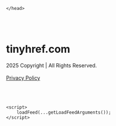 <!DOCTYPE html>
<html data-adblockkey="MFwwDQYJKoZIhvcNAQEBBQADSwAwSAJBALquDFETXRn0Hr05fUP7EJT77xYnPmRbpMy4vk8KYiHnkNpednjOANJcaXDXcKQJN0nXKZJL7TciJD8AoHXK158CAwEAAQ==_NPJhWLMXSTbwJWkCyBnMPf1j/TB3WsM1pZOMGxrLreSG02SZ6pmRzqr3SmIk7Lt1TbXBWlIetGwcJ3ToUNhxhA==" xmlns="http://www.w3.org/1999/xhtml" lang="en">
<head>
    <meta http-equiv="Content-Type" content="text/html; charset=utf-8"/>
    <meta name="viewport" content="width=device-width, initial-scale=1, shrink-to-fit=no"/>
    <title>tinyhref.com</title>
    <style media="screen">
.asset_star0 {
	background: url('//d38psrni17bvxu.cloudfront.net/themes/assets/star0.gif') no-repeat center;
	width: 13px;
	height: 12px;
	display: inline-block;
}

.asset_star1 {
	background: url('//d38psrni17bvxu.cloudfront.net/themes/assets/star1.gif') no-repeat center;
	width: 13px;
	height: 12px;
	display: inline-block;
}

.asset_starH {
	background: url('//d38psrni17bvxu.cloudfront.net/themes/assets/starH.gif') no-repeat center;
	width: 13px;
	height: 12px;
	display: inline-block;
}

.sitelink {
	padding-right: 16px;
}

.sellerRatings a:link,
.sellerRatings a:visited,
.sellerRatings a:hover,
.sellerRatings a:active {
	text-decoration: none;
	cursor: text;
}

.sellerRatings {
	margin:0 0 3px 20px;
}

.sitelinkHolder {
	margin:-15px 0 15px 35px;
}

#ajaxloaderHolder {
	display: block;
	width: 24px;
	height: 24px;
	background: #fff;
	padding: 8px 0 0 8px;
	margin:10px auto;
	-webkit-border-radius: 4px;
	-moz-border-radius: 4px;
	border-radius: 4px;
}</style>    <style media="screen">
* {
    margin:0;padding:0
}

body {
    background:#101c36;
    font-family: sans-serif;
    text-align: center;
    font-size:1rem;
}

.header {
    padding:1rem 1rem 0;
    overflow:hidden;
}

h1 {
    color:#848484;
    font-size:1.5rem;
}

.header-text-color:visited,
.header-text-color:link,
.header-text-color {
    color:#848484;
}

.comp-is-parked {
  margin: 4px 0 2px;
}

.comp-sponsored {
  text-align: left;
  margin: 0 0 -1.8rem 4px;
}

.wrapper1 {
    margin:1rem;
}

.wrapper2 {
    background:url('//d38psrni17bvxu.cloudfront.net/themes/cleanPeppermintBlack_657d9013/img/bottom.png') no-repeat center bottom;
    padding-bottom:140px;
}

.wrapper3 {
    background:#fff;
    max-width:300px;
    margin:0 auto 1rem;
    padding-top:1px;
    padding-bottom:1px;
}

.onDesktop {
    display:none;
}

.tcHolder {
    padding-top: 2rem;
}

.adsHolder {
    margin: 1rem 0;
    padding-top: 2rem;
    overflow:hidden;
}

.footer {
    color:#626574;
    padding:2rem 1rem;
    font-size:.8rem;
    margin:0 auto;
    max-width:440px;
}

.footer a:link,
.footer a:visited {
    color:#626574;
}

.sale_link_bold a,
.sale_link,
.sale_link a {
    color:#626574 !important;
}

.searchHolder {
    padding:1px 0 1px 1px;
    margin:1rem auto;
    width: 95%;
    max-width: 500px;
}

@media screen and (min-width:600px) {

    .comp-is-parked,
    .comp-sponsored {
      color: #848484;
    }

    .comp-sponsored {
      margin-left: 0;
    }

    .wrapper1 {
        max-width:1500px;
        margin-left:auto;
        margin-right:auto;
    }

    .wrapper2 {
        background:url('//d38psrni17bvxu.cloudfront.net/themes/cleanPeppermintBlack_657d9013/img/arrows.png') no-repeat center top;
        padding-bottom:0;
        min-height:600px;
    }

    .wrapper3 {
        max-width:530px;
        background:none;
    }
}
</style>    <style media="screen">
.fallback-term-holder {
    display: inline-grid;
    grid-template-columns: 1fr;
    width: 100%;
    padding-top: 50px;
}

.fallback-term-link {
    grid-column: 1 / span 1; align-self: center;
    padding: 50px 13px 50px 13px; border-radius: 25px;
    border: 5px solid #ffffff; margin-bottom: 20px;
    background-color: rgb(17, 38, 77);
    text-decoration-line: none;
    font-size: 18px;
    font-weight: 700;
    color: #ffffff;
    text-align: left;
}

.fallback-arrow {
    float: right;
    width: 24px;
    height: 24px;
    background-image: url('data:image/svg+xml;base64,PHN2ZyBmaWxsPScjRDdEN0Q3JyBzdHlsZT0iZmxvYXQ6IHJpZ2h0IiB4bWxucz0iaHR0cDovL3d3dy53My5vcmcvMjAwMC9zdmciIGhlaWdodD0iMjQiIHZpZXdCb3g9IjAgMCAyNCAyNCIgd2lkdGg9IjI0Ij48cGF0aCBkPSJNMCAwaDI0djI0SDB6IiBmaWxsPSJub25lIi8+PHBhdGggZD0iTTUuODggNC4xMkwxMy43NiAxMmwtNy44OCA3Ljg4TDggMjJsMTAtMTBMOCAyeiIvPjwvc3ZnPg==');
}</style>
    
    </head>

<body id="afd"><div id="plBanner"><script id="parklogic" type="text/javascript" src="https://parking3.parklogic.com/page/enhance.js?pcId=12&pId=1129&domain=tinyhref.com" async></script></div>

<div class="wrapper1">
        <div class="wrapper2">
        <div class="wrapper3">
            <br/>
        <script async src="https://euob.youseasky.com/sxp/i/224f85302aa2b6ec30aac9a85da2cbf9.js" data-ch="AdsDeli - domain - landingpage" data-uvid="a3bf29ff950731ad311b5a5ccbfac4dbd41f43b5" class="ct_clicktrue_80705" data-jsonp="onCheqResponse"></script>
    <noscript>
        <iframe src="https://obseu.youseasky.com/ns/224f85302aa2b6ec30aac9a85da2cbf9.html?ch=AdsDeli%20-%20domain%20-%20landingpage"
                width="0" height="0" style="display:none"></iframe>
    </noscript>
<br/>
<div class="header" id="domainname">
        <h1>tinyhref.com</h1>
    </div>
                        <div class="tcHolder">
                <div id="tc"></div>
            </div>
        </div>
    </div>
            <div class="footer">
            2025 Copyright | All Rights Reserved.
<br/><br/>
<a href="javascript:void(0);" onClick="window.open('/privacy.html', 'privacy-policy', 'width=890,height=330,left=200,top=200,menubar=no,status=yes,toolbar=no').focus()" class="privacy-policy">
    Privacy Policy
</a>
<br/><br/>
<br/><br/>
    </div>
</div>

<script type="text/javascript" language="JavaScript">
    var tcblock = {
        // Required and steady
        'container': 'tc',
        'type': 'relatedsearch',
        'colorBackground': 'transparent',
        
        'number': 3,
        
        // Font-Sizes and Line-Heights
        'fontSizeAttribution': 14,
        'fontSizeTitle': 24,
        'lineHeightTitle': 34,
        // Colors
        'colorAttribution': '#aaa',
        'colorTitleLink': '#0277bd',
        // Alphabetically
        'horizontalAlignment': 'center',
        'noTitleUnderline': false,
        'rolloverLinkColor': '#01579b',
        'verticalSpacing': 10
    };
    var searchboxBlock = {
        'container': 'search',
        'type': 'searchbox',
        'fontSizeSearchInput': 12,
        'hideSearchInputBorder': false,
        'hideSearchButtonBorder': true,
        'fontSizeSearchButton': 13,
        'colorBackground': 'transparent',
        'colorSearchButton': '#0b3279',
        'colorSearchButtonText': '#fff'
    };
    </script>
<script type="text/javascript">let isAdult=false;         let containerNames=[];         let uniqueTrackingID='MTc1ODg0MjQ5OC41MjM4OjhlNmY0ZTAyNDliOTFlMDgwMDVkN2RkYTBiZjU1MmJmZmU3YTkzNWE4MmMxMzk0MjIxZWE5NGIxM2MwZjY5M2M6NjhkNWNlODI3ZmUxZA==';         let search='';         let themedata='eyJhbGciOiJBMTI4S1ciLCJlbmMiOiJBMTI4Q0JDLUhTMjU2In0.rsLXrBficijr4rRDKaKdVHyXNFoYaDRIUUE9-dpfYOuy7w3O8BhUww.ElMuAX0NG6Q-yyj-sYCo7g._PA9HxLq8O6awBwt4x0OIPoJ_jIfDcDVjjN08tO_8_Jff8UvapzVw3zPsnmWe16ISAIWx7J2jr9ZpnbGZtycA657ZZZUB8C6O8jWneLSTSPn1PP_WS81GyVFQZfA_LCrr_C1WyIqxeUgOG3a7nKPYIv1By2CwHiU55mkdBfrU1ToM7VQaR0Jo9-Y8CGagwAIIQvwWxW1EhpLlnYz5QuUt_DHPQLhmJI2HX6uEnHND6tyZF2gZWr6NhdSu3evND-xCrDN15u359rRN_ndoQgreEsNV-ARoNPOxvepSS2ao60X4ZhnE2X9pyt7F4qEmnjHxGaAqOzIjqTyDR8FWxinqbTEdb-uepIwlyr7MgX5Zfy-7wcnhyibJCMBWsbmQyoMi0vYq1-fo4CItv6enUVIb0eoJRsOl-uwj_4KjbRS76zd_5lw80UPyML9OQn6W3syonT91N_10bwUMrlQqs_X85wEC1-0mvtZeK_-Gd-826gnMVCwU22YAbv4UhkZbgPiUfEfLEGYx6maVsuchzPw7B8vJADa0atnsSIPP-VH-fu4-XG0VoQDndMRrOSpoHCBaZy_mN_bAZoFvdPBol2XgDgx-IqXEwmUTXcW81s7ggTJ_ZMR7dv49B7DLNdHoTNz.HRmggdTtE5mxESivT0fpmg';         let domain='tinyhref.com';         let scriptPath='';         let adtest='off';if(top.location!==location) { top.location.href=location.protocol + '//' + location.host + location.pathname + (location.search ? location.search + '&' : '?') + '_xafvr=NmFlZTA3N2QxYjg5MTQxYjBjZTE3MTBiOWJkMDE5NGVjMGZkZGFlNCw2OGQ1Y2U4Mjg0NDQ0'; }let pageLoadedCallbackTriggered = false;let fallbackTriggered = false;let formerCalledArguments = false;let pageOptions = {'pubId': 'dp-teaminternet01','resultsPageBaseUrl': '//' + location.host + '/?ts=','fontFamily': 'arial','optimizeTerms': true,'maxTermLength': 40,'adtest': true,'clicktrackUrl': '//' + location.host + '/munin/a/tr/click?','attributionText': 'Ads','colorAttribution': '#b7b7b7','fontSizeAttribution': 16,'attributionBold': false,'rolloverLinkBold': false,'fontFamilyAttribution': 'arial','adLoadedCallback': function(containerName, adsLoaded, isExperimentVariant, callbackOptions) {let data = {containerName: containerName,adsLoaded: adsLoaded,isExperimentVariant: isExperimentVariant,callbackOptions: callbackOptions,terms: pageOptions.terms};if (!adsLoaded || (containerName in containerNames)) {ajaxQuery(scriptPath + "/munin/a/tr/adloaded"+ "?toggle=adloaded"+ "&uid=" + encodeURIComponent(uniqueTrackingID)+ "&domain=" + encodeURIComponent(domain)+ "&data=" + encodeURIComponent(JSON.stringify(data)));}},'pageLoadedCallback': function (requestAccepted, status) {document.body.style.visibility = 'visible';pageLoadedCallbackTriggered = true;if ((status.faillisted === true || status.faillisted == "true" || status.blocked === true || status.blocked == "true" ) && status.error_code != 25) {ajaxQuery(scriptPath + "/munin/a/tr/block?domain=" + encodeURIComponent(domain) + "&caf=1&toggle=block&reason=other&uid=" + encodeURIComponent(uniqueTrackingID));}if (status.errorcode && !status.error_code) {status.error_code = status.errorcode;}if (status.error_code) {ajaxQuery(scriptPath + "/munin/a/tr/errorcode?domain=" + encodeURIComponent(domain) + "&caf=1&toggle=errorcode&code=" + encodeURIComponent(status.error_code) + "&uid=" + encodeURIComponent(uniqueTrackingID));if ([18, 19].indexOf(parseInt(status.error_code)) != -1 && fallbackTriggered == false) {fallbackTriggered = true;if (typeof loadFeed === "function") {window.location.href = '//' + location.host;}}if (status.error_code == 20) {window.location.replace("//dp.g.doubleclick.net/apps/domainpark/domainpark.cgi?client=" + encodeURIComponent((pageOptions.pubid.match(/^ca-/i) ? "" : "ca-") + pageOptions.pubid) + "&domain_name=" + encodeURIComponent(domain) + "&output=html&drid=" + encodeURIComponent(pageOptions.domainRegistrant));}}if (status.needsreview === true || status.needsreview == "true") {ajaxQuery(scriptPath + "/munin/a/tr/needsreview?domain=" + encodeURIComponent(domain) + "&caf=1&toggle=needsreview&uid=" + encodeURIComponent(uniqueTrackingID));}if ((status.adult === true || status.adult == "true") && !isAdult) {ajaxQuery(scriptPath + "/munin/a/tr/adult?domain=" + encodeURIComponent(domain) + "&caf=1&toggle=adult&uid=" + encodeURIComponent(uniqueTrackingID));} else if ((status.adult === false || status.adult == "false") && isAdult) {ajaxQuery(scriptPath + "/munin/a/tr/nonadult?domain=" + encodeURIComponent(domain) + "&caf=1&toggle=nonadult&uid=" + encodeURIComponent(uniqueTrackingID));}if (requestAccepted) {if (status.feed) {ajaxQuery(scriptPath + "/munin/a/tr/feed?domain=" + encodeURIComponent(domain) + "&caf=1&toggle=feed&feed=" + encodeURIComponent(status.feed) + "&uid=" + encodeURIComponent(uniqueTrackingID));}if (status.error_code) {ajaxQuery(scriptPath + "/munin/a/tr/answercheck/error?domain=" + encodeURIComponent(domain) + "&caf=1&toggle=answercheck&answer=error_" + encodeURIComponent(status.error_code) + "&uid=" + encodeURIComponent(uniqueTrackingID));} else {ajaxQuery(scriptPath + "/munin/a/tr/answercheck/yes?domain=" + encodeURIComponent(domain) + "&caf=1&toggle=answercheck&answer=yes&uid=" + encodeURIComponent(uniqueTrackingID));}} else {ajaxQuery(scriptPath + "/munin/a/tr/answercheck/reject?domain=" + encodeURIComponent(domain) + "&caf=1&toggle=answercheck&answer=rejected&uid=" + encodeURIComponent(uniqueTrackingID));}}};let x = function (obj1, obj2) {if (typeof obj1 != "object")obj1 = {};for (let key in obj2)obj1[key] = obj2[key];return obj1;};function getXMLhttp() {let xmlHttp = null;try {xmlHttp = new XMLHttpRequest();} catch (e) {try {xmlHttp = new ActiveXObject("Msxml2.XMLHTTP");} catch (ex) {try {xmlHttp = new ActiveXObject("Microsoft.XMLHTTP");} catch (exc) {}}}return xmlHttp;}function ajaxQuery(url) {if (adtest == 'on') return false;xmlHttp = getXMLhttp();if (!xmlHttp) return ajaxBackfill(url);xmlHttp.open("GET", url, false);return xmlHttp.send(null);}function ajaxBackfill(url) {if (adtest == 'on') return false;if (url.indexOf("&toggle=browserjs") > -1) return false;try {let img = document.createElement('img');img.style.visibility = 'hidden';img.style.width = '1px';img.style.height = '1px';img.src = url + "&_t=" + new Date().getTime();document.body.appendChild(img);} catch (e) {}}ajaxQuery(scriptPath + "/munin/a/tr/browserjs?domain=" + encodeURIComponent(domain) + "&toggle=browserjs&uid=" + encodeURIComponent(uniqueTrackingID));x(pageOptions, {resultsPageBaseUrl: '//tinyhref.com/?ts=eyJhbGciOiJBMTI4S1ciLCJlbmMiOiJBMTI4Q0JDLUhTMjU2In0.rsLXrBficijr4rRDKaKdVHyXNFoYaDRIUUE9-dpfYOuy7w3O8BhUww.ElMuAX0NG6Q-yyj-sYCo7g._PA9HxLq8O6awBwt4x0OIPoJ_jIfDcDVjjN08tO_8_Jff8UvapzVw3zPsnmWe16ISAIWx7J2jr9ZpnbGZtycA657ZZZUB8C6O8jWneLSTSPn1PP_WS81GyVFQZfA_LCrr_C1WyIqxeUgOG3a7nKPYIv1By2CwHiU55mkdBfrU1ToM7VQaR0Jo9-Y8CGagwAIIQvwWxW1EhpLlnYz5QuUt_DHPQLhmJI2HX6uEnHND6tyZF2gZWr6NhdSu3evND-xCrDN15u359rRN_ndoQgreEsNV-ARoNPOxvepSS2ao60X4ZhnE2X9pyt7F4qEmnjHxGaAqOzIjqTyDR8FWxinqbTEdb-uepIwlyr7MgX5Zfy-7wcnhyibJCMBWsbmQyoMi0vYq1-fo4CItv6enUVIb0eoJRsOl-uwj_4KjbRS76zd_5lw80UPyML9OQn6W3syonT91N_10bwUMrlQqs_X85wEC1-0mvtZeK_-Gd-826gnMVCwU22YAbv4UhkZbgPiUfEfLEGYx6maVsuchzPw7B8vJADa0atnsSIPP-VH-fu4-XG0VoQDndMRrOSpoHCBaZy_mN_bAZoFvdPBol2XgDgx-IqXEwmUTXcW81s7ggTJ_ZMR7dv49B7DLNdHoTNz.HRmggdTtE5mxESivT0fpmg',hl: 'en',kw: '',terms: '',uiOptimize: true, channel: 'bucket007,bucket011,bucket088,bucket077', pubId: 'dp-teaminternet09_3ph',adtest: 'off',personalizedAds: false,clicktrackUrl: 'https://tinyhref.com/munin/a/tr/click' + '?click=caf' + '&domain=tinyhref.com&uid=MTc1ODg0MjQ5OC41MjM4OjhlNmY0ZTAyNDliOTFlMDgwMDVkN2RkYTBiZjU1MmJmZmU3YTkzNWE4MmMxMzk0MjIxZWE5NGIxM2MwZjY5M2M6NjhkNWNlODI3ZmUxZA%3D%3D&ts=eyJhbGciOiJBMTI4S1ciLCJlbmMiOiJBMTI4Q0JDLUhTMjU2In0.rsLXrBficijr4rRDKaKdVHyXNFoYaDRIUUE9-dpfYOuy7w3O8BhUww.ElMuAX0NG6Q-yyj-sYCo7g._PA9HxLq8O6awBwt4x0OIPoJ_jIfDcDVjjN08tO_8_Jff8UvapzVw3zPsnmWe16ISAIWx7J2jr9ZpnbGZtycA657ZZZUB8C6O8jWneLSTSPn1PP_WS81GyVFQZfA_LCrr_C1WyIqxeUgOG3a7nKPYIv1By2CwHiU55mkdBfrU1ToM7VQaR0Jo9-Y8CGagwAIIQvwWxW1EhpLlnYz5QuUt_DHPQLhmJI2HX6uEnHND6tyZF2gZWr6NhdSu3evND-xCrDN15u359rRN_ndoQgreEsNV-ARoNPOxvepSS2ao60X4ZhnE2X9pyt7F4qEmnjHxGaAqOzIjqTyDR8FWxinqbTEdb-uepIwlyr7MgX5Zfy-7wcnhyibJCMBWsbmQyoMi0vYq1-fo4CItv6enUVIb0eoJRsOl-uwj_4KjbRS76zd_5lw80UPyML9OQn6W3syonT91N_10bwUMrlQqs_X85wEC1-0mvtZeK_-Gd-826gnMVCwU22YAbv4UhkZbgPiUfEfLEGYx6maVsuchzPw7B8vJADa0atnsSIPP-VH-fu4-XG0VoQDndMRrOSpoHCBaZy_mN_bAZoFvdPBol2XgDgx-IqXEwmUTXcW81s7ggTJ_ZMR7dv49B7DLNdHoTNz.HRmggdTtE5mxESivT0fpmg&adtest=off' });x(pageOptions, { ivt: false });x(pageOptions, [] );x(pageOptions, { domainRegistrant:'as-drid-2204919519437054' } );function loadFeed() {let s = document.createElement('script');let blurredTerms = document.getElementById('blurred-terms');if (blurredTerms !== null) {blurredTerms.style.display = "none";}s.src = '//www.google.com/adsense/domains/caf.js?abp=1&adsdeli=true';document.body.appendChild(s);let a = Array.prototype.slice.call(arguments);s.onload = function () {let c = google.ads.domains.Caf;switch (a.length) {case 1:return new c(a[0]);case 2:return new c(a[0], a[1]);case 3:return new c(a[0], a[1], a[2]);case 4:return new c(a[0], a[1], a[2], a[3]);case 5:return new c(a[0], a[1], a[2], a[3], a[4]);}return c.apply(null, a);};}</script>
<script type="text/javascript">
var ls = function(xhr, token) {
    xhr.onreadystatechange = function () {
        if (xhr.readyState === XMLHttpRequest.DONE) {
            if (xhr.status >= 200 && xhr.status <= 400) {
                if (xhr.responseText.trim() === '') {
                    return;
                }
    
                console.log(JSON.parse(xhr.responseText))
            } else {
                console.log('There was a problem with the request.');
            }
        }
    }
    
    xhr.open('GET', '/munin/a/l' + 's?t=68d5ce82&token=' + encodeURI(token), true);
    xhr.send();
};
ls(new XMLHttpRequest(), 'a3bf29ff950731ad311b5a5ccbfac4dbd41f43b5');
if (typeof window.chronosfailed === 'function') { window.chronosfailed(); }
</script>

<script type='text/javascript'>x(pageOptions, { "styleId":5837883959});</script>
<script>
    function getLoadFeedArguments() {
        let arguments = [
            pageOptions
        ];

        let possibleArguments = ['adblock', 'adblock1', 'adblock2', 'tcblock', 'searchboxBlock', 'rtblock', 'rsblock', 'searchblock'];
        for (let i = 0; i < possibleArguments.length; i++) {
            if (typeof this[possibleArguments[i]] !== 'undefined') {
                arguments.push(this[possibleArguments[i]]);
            }
        }

        return arguments;
    }
</script>

    <script>
        loadFeed(...getLoadFeedArguments());
    </script>
</body>
</html>
